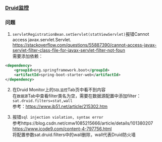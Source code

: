 ### [Druid监控](https://www.jianshu.com/p/c8a01ae9f779)

### 问题
1. `servletRegistrationBean.setServlet(statViewServlet)`报错Cannot access javax.servlet.Servlet.  
https://stackoverflow.com/questions/55887390/cannot-access-javax-servlet-filter-class-file-for-javax-servlet-filter-not-foun  
需要添加依赖：
```xml
<dependency>
    <groupId>org.springframework.boot</groupId>
    <artifactId>spring-boot-starter-web</artifactId>
</dependency>
```

2. 在Druid Monitor上的`SQL监控`Tab页中看不到内容  
在`数据源`Tab中查看filter类名为空，需要在数据源配置中添加filter：`sat.druid.filters=stat,wall`   
参考：https://www.jb51.net/article/215302.htm

3. 报错`sql injection violation, syntax error`  
参考https://blog.csdn.net/cmw1085215666/article/details/101380207  
https://www.icode9.com/content-4-797756.html  
将配置参数sat.druid.filters中的wall删除，wall代表Druid防火墙
